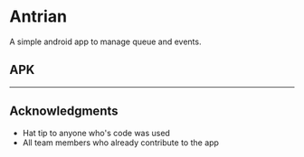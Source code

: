 # Antrian
A simple android app to manage queue and events.

## APK
---

## Acknowledgments
* Hat tip to anyone who's code was used
* All team members who already contribute to the app

